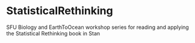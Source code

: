 # StatisticalRethinking
SFU Biology and EarthToOcean workshop series for reading and applying the Statistical Rethinking book in Stan
